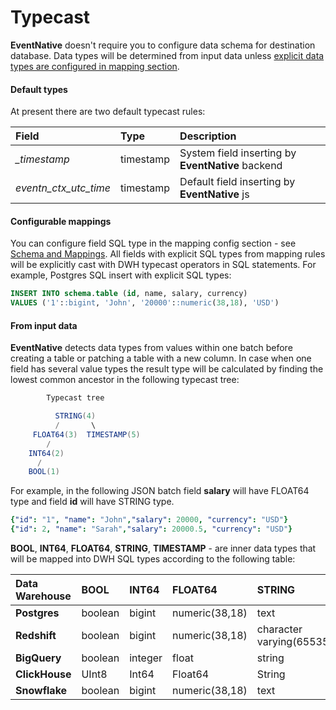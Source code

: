 # Typecast

**EventNative** doesn't require you to configure data schema for destination database. Data types will be determined
from input data unless [explicit data types are configured in mapping section](/docs/configuration/schema-and-mappings).

#### Default types

At present there are two default typecast rules:

| Field | Type | Description |
| :--- | :--- | :--- |
| _\_timestamp_ | timestamp | System field inserting by **EventNative** backend |
| _eventn\_ctx\_utc\_time_ | timestamp | Default field inserting by **EventNative** js |

#### Configurable mappings

You can configure field SQL type in the mapping config section - see
[Schema and Mappings](/docs/configuration/schema-and-mappings#step-3-mapping).
All fields with explicit SQL types from mapping rules will be explicitly cast with DWH typecast operators in SQL statements. For example, Postgres SQL insert with explicit SQL types:

```sql
INSERT INTO schema.table (id, name, salary, currency) 
VALUES ('1'::bigint, 'John', '20000'::numeric(38,18), 'USD')
```

#### From input data

**EventNative** detects data types from values within one batch before creating a table or patching a table with a new column. In case when one field has several value types the result type will be calculated by finding the lowest common ancestor in the following typecast tree:

```java
        Typecast tree

          STRING(4)
          /       \
     FLOAT64(3)  TIMESTAMP(5)
        /
    INT64(2)
      /
    BOOL(1) 
```

  
For example, in the following JSON batch field **salary** will have FLOAT64 type and field **id** will have STRING type.

```yaml
{"id": "1", "name": "John","salary": 20000, "currency": "USD"}
{"id": 2, "name": "Sarah","salary": 20000.5, "currency": "USD"}
```

**BOOL**, **INT64**, **FLOAT64**, **STRING**, **TIMESTAMP** - are inner data types that will be mapped into DWH SQL types according to the following table:

| Data Warehouse | BOOL | INT64 | FLOAT64 | STRING | TIMESTAMP |
| :--- | :--- | :--- | :--- | :--- | :--- |
| **Postgres** | boolean | bigint | numeric\(38,18\) | text | timestamp |
| **Redshift** | boolean | bigint | numeric\(38,18\) | character varying\(65535\) | timestamp |
| **BigQuery** | boolean | integer | float | string | timestamp |
| **ClickHouse** | UInt8 | Int64 | Float64 | String | DateTime |
| **Snowflake** | boolean | bigint | numeric\(38,18\) | text | timestamp\(6\) |

 

